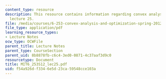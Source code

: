 ```yaml
---
content_type: resource
description: This resource contains information regarding convex analysis and optimization,
  lecture 25.
file: /media/courses/6-253-convex-analysis-and-optimization-spring-2012/f54a926df3346e5d23ca59548cce103a_MIT6_253S12_lec25.pdf
file_type: application/pdf
learning_resource_types:
- Lecture Notes
ocw_type: OCWFile
parent_title: Lecture Notes
parent_type: CourseSection
parent_uid: 8b8878fb-c6c4-3ed0-0871-4c37aaf3d9c0
resourcetype: Document
title: MIT6_253S12_lec25.pdf
uid: f54a926d-f334-6e5d-23ca-59548cce103a
---
```

